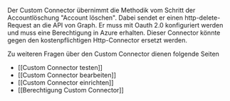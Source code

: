 Der Custom Connector übernimmt die Methodik vom Schritt der Accountlöschung "Account löschen". 
Dabei sendet er einen http-delete-Request an die API von Graph. Er muss mit Oauth 2.0 konfiguriert werden und muss eine Berechtigung in Azure erhalten.
Dieser Connector könnte gegen den kostenpflichtigen Http-Connector ersetzt werden.

Zu weiteren Fragen über den Custom Connector dienen folgende Seiten
- [[Custom Connector testen]]
- [[Custom Connector bearbeiten]]
- [[Custom Connector einrichten]]
- [[Berechtigung Custom Connector]]
